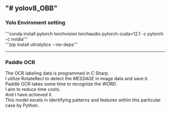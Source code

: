 "# yolov8_OBB" 
---

### Yolo Enviroment setting
'''conda install pytorch torchvision torchaudio pytorch-cuda=12.1 -c pytorch -c nvidia'''  
'''pip install ultralytics --no-deps'''  

---
### Paddle OCR  
The OCR labeling data is programmed in C Sharp.  
I utilize RotateRect to detect the *MESSAGE* in image data and save it.  
Paddle OCR takes some time to recognize the *WORD*.  
I aim to reduce time costs.  
And I have achieved it.  
This model excels in identifying patterns and features within this particular case by Python.  
